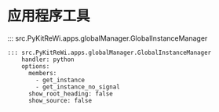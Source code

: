 # 应用程序工具

::: src.PyKitReWi.apps.globalManager.GlobalInstanceManager

```{python}
::: src.PyKitReWi.apps.globalManager.GlobalInstanceManager
    handler: python
    options:
      members:
        - get_instance
        - get_instance_no_signal
      show_root_heading: false
      show_source: false

```